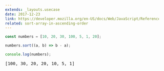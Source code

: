 ```yaml
---
extends: _layouts.usecase
date: 2017-12-23
link: https://developer.mozilla.org/en-US/docs/Web/JavaScript/Reference/Global_Objects/Array/sort
related: sort-array-in-ascending-order
---
```



```javascript
const numbers = [10, 20, 30, 100, 5, 1, 20];

numbers.sort((a, b) => b - a);

console.log(numbers);
```
<pre class="output">[100, 30, 20, 20, 10, 5, 1]</pre>
